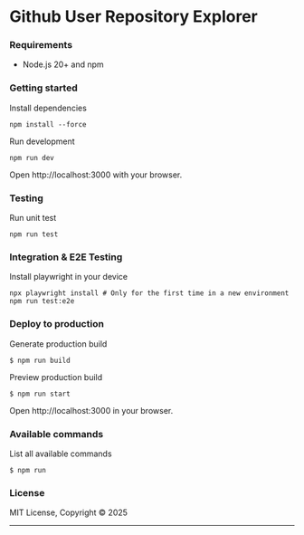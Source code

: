 # Github User Repository Explorer

### Requirements

- Node.js 20+ and npm

### Getting started

Install dependencies

```shell
npm install --force
```

Run development

```shell
npm run dev
```

Open http://localhost:3000 with your browser.

### Testing

Run unit test

```shell
npm run test
```

### Integration & E2E Testing

Install playwright in your device

```shell
npx playwright install # Only for the first time in a new environment
npm run test:e2e
```

### Deploy to production

Generate production build

```shell
$ npm run build
```

Preview production build

```shell
$ npm run start
```
Open http://localhost:3000 in your browser.

### Available commands

List all available commands

```shell
$ npm run
```

### License

MIT License, Copyright © 2025

---
